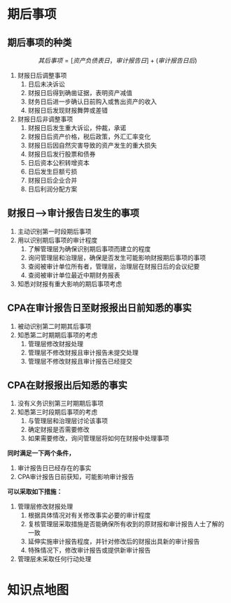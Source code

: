 # 期后事项

## 期后事项的种类

$$
其后事项 = [资产负债表日，审计报告日]+(审计报告日后)
$$

1. 财报日后调整事项
   1. 日后未决诉讼
   2. 财报日后得到确凿证据，表明资产减值
   3. 财务日后进一步确认日前购入或售出资产的收入
   4. 财报日后发现财报舞弊或差错
2. 财报日后非调整事项
   1. 财报日后发生重大诉讼，仲裁，承诺
   2. 财报日后资产价格，税后政策，外汇汇率变化
   3. 财报日后因自然灾害导致的资产发生的重大损失
   4. 财报日后发行股票和债券
   5. 日后资本公积转增资本
   6. 日后发生巨额亏损
   7. 财报日后企业合并
   8. 日后利润分配方案

## 财报日——>审计报告日发生的事项

1. 主动识别第一时段期后事项
2. 用以识别期后事项的审计程度
   1. 了解管理层为确保识别期后事项而建立的程度
   2. 询问管理层和治理层，确保是否发生可能影响财报期后事项的事项
   3. 查阅被审计单位所有者，管理层，治理层在财报日后的会议纪要
   4. 查阅被审计单位最近中期财务报表
3. 知悉对财报有重大影响的期后事项考虑

## CPA在审计报告日至财报报出日前知悉的事实

1. 被动识别第二时期其后事项
2. 知悉第二时期期后事项的考虑
   1. 管理层修改财报处理
   2. 管理层不修改财报且审计报告未提交处理
   3. 管理层不修改财报且审计报告已经提交

## CPA在财报报出后知悉的事实

1. 没有义务识别第三时期期后事项
2. 知悉第三时段期后事项的考虑
   1. 与管理层和治理层讨论该事项
   2. 确定财报是否需要修改
   3. 如果需要修改，询问管理层将如何在财报中处理事项

**同时满足一下两个条件，**

1. 审计报告日已经存在的事实
2. CPA审计报告日前获知，可能影响审计报告

**可以采取如下措施：**

1. 管理层修改财报处理
   1. 根据具体情况对有关修改事实必要的审计程度
   2. 复核管理层采取措施是否能确保所有收到的原财报和审计报告人士了解的一致
   3. 延伸实施审计报告程度，并针对修改后的财报出具新的审计报告
   4. 特殊情况下，修改审计报告或提供新审计报告
2. 管理层未采取任何行动处理

# 知识点地图

